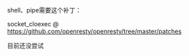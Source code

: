 shell、pipe需要这个补丁：

socket_cloexec @ https://github.com/openresty/openresty/tree/master/patches

目前还没尝试
